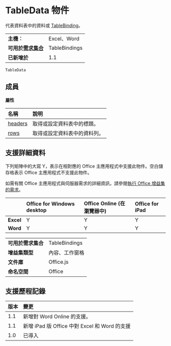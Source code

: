 
# TableData 物件
代表資料表中的資料或 [TableBinding](../../reference/shared/binding.tablebinding.md)。

|||
|:-----|:-----|
|**主機︰**|Excel、Word|
|**可用於[需求集合](../../docs/overview/specify-office-hosts-and-api-requirements.md)**|TableBindings|
|**已新增於**|1.1|

```
TableData
```

## 成員


**屬性**


|**名稱**|**說明**|
|:-----|:-----|
|[headers](../../reference/shared/tabledata.headers.md)|取得或設定資料表中的標題。|
|[rows](../../reference/shared/tabledata.rows.md)|取得或設定資料表中的資料列。|

## 支援詳細資料


下列矩陣中的大寫 Y，表示在相對應的 Office 主應用程式中支援此物件。空白儲存格表示 Office 主應用程式不支援此物件。

如需有關 Office 主應用程式與伺服器需求的詳細資訊，請參閱[執行 Office 增益集的需求](../../docs/overview/requirements-for-running-office-add-ins.md)。


||**Office for Windows desktop**|**Office Online (在瀏覽器中)**|**Office for iPad**|
|:-----|:-----|:-----|:-----|
|**Excel**|Y|Y|Y|
|**Word**|Y|Y|Y|

|||
|:-----|:-----|
|**可用於需求集合**|TableBindings|
|**增益集類型**|內容、工作窗格|
|**文件庫**|Office.js|
|**命名空間**|Office|

## 支援歷程記錄




|**版本**|**變更**|
|:-----|:-----|
|1.1|新增對 Word Online 的支援。|
|1.1|新增 iPad 版 Office 中對 Excel 和 Word 的支援|
|1.0|已導入|
